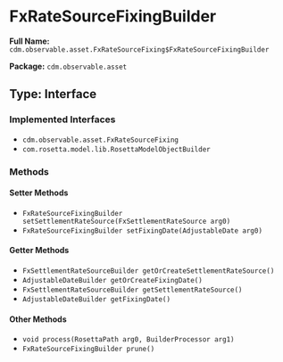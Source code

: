 # FxRateSourceFixingBuilder

**Full Name:** `cdm.observable.asset.FxRateSourceFixing$FxRateSourceFixingBuilder`

**Package:** `cdm.observable.asset`

## Type: Interface

### Implemented Interfaces

- `cdm.observable.asset.FxRateSourceFixing`
- `com.rosetta.model.lib.RosettaModelObjectBuilder`

### Methods

#### Setter Methods

- `FxRateSourceFixingBuilder setSettlementRateSource(FxSettlementRateSource arg0)`
- `FxRateSourceFixingBuilder setFixingDate(AdjustableDate arg0)`

#### Getter Methods

- `FxSettlementRateSourceBuilder getOrCreateSettlementRateSource()`
- `AdjustableDateBuilder getOrCreateFixingDate()`
- `FxSettlementRateSourceBuilder getSettlementRateSource()`
- `AdjustableDateBuilder getFixingDate()`

#### Other Methods

- `void process(RosettaPath arg0, BuilderProcessor arg1)`
- `FxRateSourceFixingBuilder prune()`

